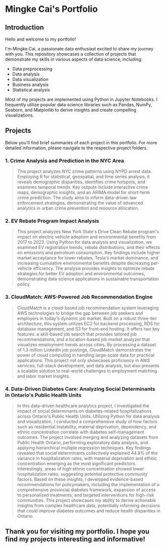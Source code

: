 # Mingke Cai's Portfolio

## Introduction
Hello and welcome to my portfolio!

I'm Mingke Cai, a passionate data enthusiast excited to share my journey with you. 
This repository showcases a collection of projects that demonstrate my skills in various aspects of data science, including:
- Data preprocessing
- Data analysis
- Data visualization
- Business analysis
- Statistical analysis

Most of my projects are implemented using Python in Jupyter Notebooks. 
I frequently utilize popular data science libraries such as Pandas, NumPy, Seaborn, and Matplotlib to derive insights and create compelling visualizations.

## Projects
Below you'll find brief summaries of each project in this portfolio. For more detailed information, please navigate to the respective project folders.

### 1. Crime Analysis and Prediction in the NYC Area
>This project analyzes NYC crime patterns using NYPD arrest data. Employing R for statistical, geospatial, and time series analysis, it reveals demographic disparities, 
>identifies crime hotspots, and examines temporal trends. Key outputs include interactive crime maps, demographic insights, and an ARIMA model for short-term crime 
>prediction. The study aims to inform data-driven law enforcement strategies, demonstrating the value of advanced analytics in urban crime prevention and resource allocation.

### 2. EV Rebate Program Impact Analysis
>This project analyzes New York State's Drive Clean Rebate program's impact on electric vehicle adoption and environmental benefits from 2017 to 2023. Using Python for data 
>analysis and visualization, we examined EV registration trends, rebate distributions, and their effects on emissions and petroleum consumption. Key findings include higher 
>market acceptance for lower rebates, Tesla's market dominance, and increasing cumulative environmental benefits despite decreasing per-vehicle efficiency. The analysis provides 
>insights to optimize rebate strategies for better EV adoption and environmental outcomes, demonstrating data science applications in sustainable transportation policy.

### 3. CloudMatch: AWS-Powered Job Recommendation Engine
>CloudMatch is a cloud-based job recommendation system leveraging AWS technologies to bridge the gap between job seekers and employers in today's dynamic job market. Built on a 
>robust three-tier architecture, this system utilizes EC2 for backend processing, RDS for database management, and S3 for front-end hosting. It offers two key features: a skill-based 
>job search that provides tailored job recommendations, and a location-based job market analyzer that visualizes employment trends across cities. 
>By processing a dataset of 1.3 million LinkedIn job postings, CloudMatch demonstrates the power of cloud computing in handling large-scale data for practical applications. This 
>project not only showcases proficiency in AWS services, full-stack development, and data analysis, but also presents a scalable solution to real-world challenges in employment matching 
>and labor market insights.

### 4. Data-Driven Diabetes Care: Analyzing Social Determinants in Ontario's Public Health Units
>In this data-driven healthcare analytics project, I investigated the impact of social determinants on diabetes-related hospitalizations across Ontario's Public Health Units. Utilizing
>Python for data analysis and visualization, I conducted a comprehensive study of how factors such as residential instability, material deprivation, dependency, and ethnic concentration
>correlate with diabetes self-management outcomes. The project involved merging and analyzing datasets from Public Health Ontario, performing exploratory data analysis, and applying
>hierarchical multiple regression techniques.
>Key findings revealed that social determinants collectively explained 44.9% of the variance in hospitalization rates, with material deprivation and ethnic concentration emerging as the
>most significant predictors. Interestingly, areas of high ethnic concentration showed lower hospitalization rates, suggesting potential protective community factors. Based on these
>insights, I developed evidence-based recommendations for policymakers, including the implementation of a comprehensive provincial diabetes framework, expansion of access to personalized
>treatments, and targeted interventions for high-risk communities. This project showcases my ability to derive actionable insights from complex healthcare data, potentially informing
>decisions that could improve diabetes outcomes and reduce health disparities in Ontario.

## Thank you for visiting my portfolio. I hope you find my projects interesting and informative!
